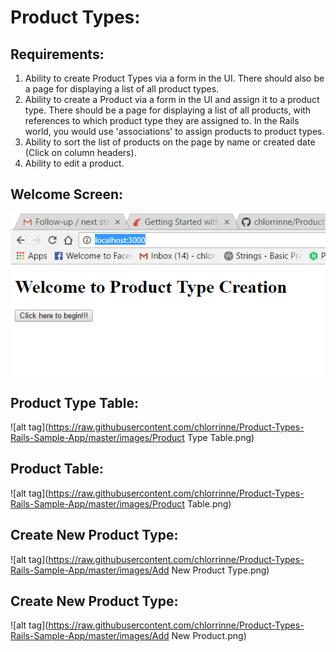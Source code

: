 # Product Types:
## Requirements:
1. Ability to create Product Types via a form in the UI. There should also be a page for displaying a list of all product types.
2. Ability to create a Product via a form in the UI and assign it to a product type. There should be a page for displaying a list of all products, with references to which product type they are assigned to. In the Rails world, you would use 'associations' to assign products to product types.
3. Ability to sort the list of products on the page by name or created date (Click on column headers).
4. Ability to edit a product.

## Welcome Screen:

![alt tag](https://raw.githubusercontent.com/chlorrinne/Product-Types-Rails-Sample-App/master/images/Welcome.png)

## Product Type Table:

![alt tag](https://raw.githubusercontent.com/chlorrinne/Product-Types-Rails-Sample-App/master/images/Product Type Table.png)

## Product Table:

![alt tag](https://raw.githubusercontent.com/chlorrinne/Product-Types-Rails-Sample-App/master/images/Product Table.png)

## Create New Product Type:

![alt tag](https://raw.githubusercontent.com/chlorrinne/Product-Types-Rails-Sample-App/master/images/Add New Product Type.png)


## Create New Product Type:

![alt tag](https://raw.githubusercontent.com/chlorrinne/Product-Types-Rails-Sample-App/master/images/Add New Product.png)

